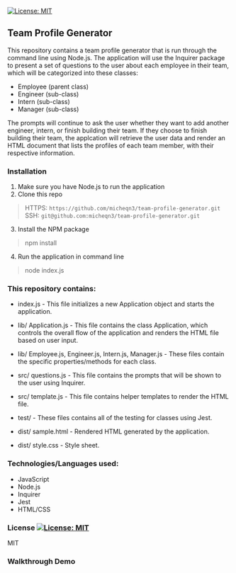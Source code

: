 [![License: MIT](https://img.shields.io/badge/License-MIT-yellow.svg)](https://opensource.org/licenses/MIT)
## Team Profile Generator

This repository contains a team profile generator that is run through the command line using Node.js. 
The application will use the Inquirer package to present a set of questions to the user about each
employee in their team, which will be categorized into these classes: 
- Employee (parent class)
- Engineer (sub-class) 
- Intern (sub-class) 
- Manager (sub-class)

The prompts will continue to ask the user whether they want to add another engineer, intern, or finish building their team.
If they choose to finish building their team, the applcation will retrieve the user data and render an HTML document that lists the profiles of
each team member, with their respective information. 

### Installation 

1. Make sure you have Node.js to run the application
2. Clone this repo
> HTTPS: `https://github.com/micheqn3/team-profile-generator.git` <br>
> SSH: `git@github.com:micheqn3/team-profile-generator.git`
3. Install the NPM package 
> npm install
4. Run the application in command line 
> node index.js

### This repository contains: 

  - index.js - This file initializes a new Application object and starts the application.

  - lib/ Application.js - This file contains the class Application, which controls the overall flow of the application and renders the HTML file 
  based on user input.
  
  - lib/ Employee.js, Engineer.js, Intern.js, Manager.js - These files contain the specific properties/methods for each class.

  - src/ questions.js - This file contains the prompts that will be shown to the user using Inquirer.
  
  - src/ template.js - This file contains helper templates to render the HTML file.
  
  - test/ - These files contains all of the testing for classes using Jest.

  - dist/ sample.html - Rendered HTML generated by the application.
  
  - dist/ style.css - Style sheet.

### Technologies/Languages used: 

  - JavaScript
  - Node.js
  - Inquirer
  - Jest
  - HTML/CSS


### License [![License: MIT](https://img.shields.io/badge/License-MIT-yellow.svg)](https://opensource.org/licenses/MIT)

MIT 

### Walkthrough Demo

